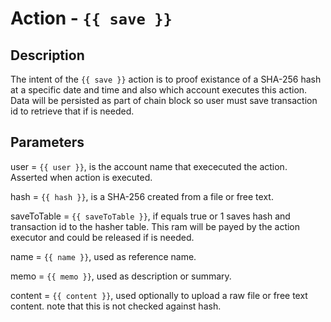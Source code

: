 # Action - `{{ save }}`

## Description

The intent of the `{{ save }}` action is to proof existance of a SHA-256 hash at a specific date and time and also which account executes this action. Data will be persisted as part of chain block so user must save transaction id to retrieve that if is needed.

## Parameters

user = `{{ user }}`, is the account name that exececuted the action. Asserted when action is executed.

hash = `{{ hash }}`, is a SHA-256 created from a file or free text.

saveToTable = `{{ saveToTable }}`, if equals true or 1 saves hash and transaction id to the hasher table. This ram will be payed by the action executor and could be released if is needed.

name = `{{ name }}`, used as reference name.

memo = `{{ memo }}`, used as description or summary.

content = `{{ content }}`, used optionally to upload a raw file or free text content. note that this is not checked against hash.